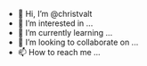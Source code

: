 - 👋 Hi, I’m @christvalt
- 👀 I’m interested in ...
- 🌱 I’m currently learning ...
- 💞️ I’m looking to collaborate on ...
- 📫 How to reach me ...

<!---
christvalt/christvalt is a ✨ special ✨ repository because its `README.md` (this file) appears on your GitHub profile.
You can click the Preview link to take a look at your changes.
--->

